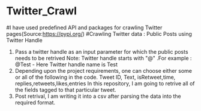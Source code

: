 # Twitter_Crawl
#I have used predefined API and packages for crawling Twitter pages(Source:https://pypi.org/)
#Crawling Twitter data : Public Posts using Twitter Handle
1. Pass a twitter handle as an input parameter for which the public posts needs to be retrived
Note: Twitter handle starts with "@" .For example : @Test - Here Twitter handle name is Test
2. Depending upon the project requirements, one can choose either some or all of the following in the code.
Tweet ID, Text, isRetweet,time, replies,retweets,likes,entries
In this repository, I am going to retrive all of the fields tagged to that particular tweet.
3. Post retrival, I am writing it into a csv after parsing the data into the required format.

